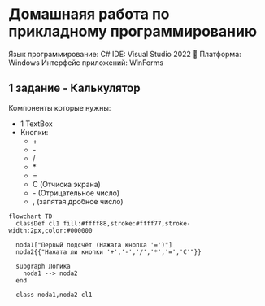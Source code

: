 # Домашнаяя работа по прикладному программированию

Язык программирование: С#
IDE: Visual Studio 2022 :purple_heart:
Платформа: Windows
Интерфейс приложений: WinForms

## 1 задание - **Калькулятор**
Компоненты которые нужны:
  - 1 TextBox
  - Кнопки:
    - \+
    - \-
    - /
    - \*
    - =
    - C (Отчиска экрана)
    - \- (Отрицательное число)
    - , (запятая дробное число)
```mermaid
flowchart TD
  classDef cl1 fill:#ffff88,stroke:#ffff77,stroke-width:2px,color:#000000

  noda1["Первый подсчёт (Нажата кнопка '=')"]
  noda2{{"Нажата ли кнопки '+','-','/','*','=','C'"}}

  subgraph Логика
    noda1 --> noda2
  end
  
  class noda1,noda2 cl1
  ```
